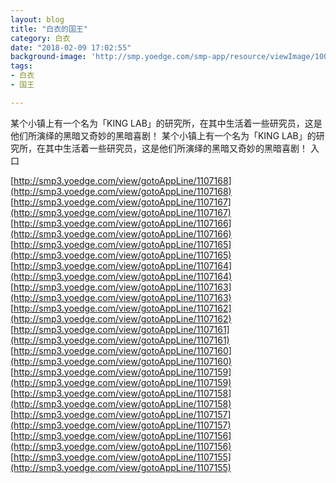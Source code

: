 ```yaml
---
layout: blog
title: "白衣的国王"
category: 白衣
date: "2018-02-09 17:02:55"
background-image: 'http://smp.yoedge.com/smp-app/resource/viewImage/1003664appline.png'
tags:
- 白衣
- 国王

---
```

某个小镇上有一个名为「KING LAB」的研究所，在其中生活着一些研究员，这是他们所演绎的黑暗又奇妙的黑暗喜剧！
某个小镇上有一个名为「KING LAB」的研究所，在其中生活着一些研究员，这是他们所演绎的黑暗又奇妙的黑暗喜剧！
入口

[http://smp3.yoedge.com/view/gotoAppLine/1107168](http://smp3.yoedge.com/view/gotoAppLine/1107168)
[http://smp3.yoedge.com/view/gotoAppLine/1107167](http://smp3.yoedge.com/view/gotoAppLine/1107167)
[http://smp3.yoedge.com/view/gotoAppLine/1107166](http://smp3.yoedge.com/view/gotoAppLine/1107166)
[http://smp3.yoedge.com/view/gotoAppLine/1107165](http://smp3.yoedge.com/view/gotoAppLine/1107165)
[http://smp3.yoedge.com/view/gotoAppLine/1107164](http://smp3.yoedge.com/view/gotoAppLine/1107164)
[http://smp3.yoedge.com/view/gotoAppLine/1107163](http://smp3.yoedge.com/view/gotoAppLine/1107163)
[http://smp3.yoedge.com/view/gotoAppLine/1107162](http://smp3.yoedge.com/view/gotoAppLine/1107162)
[http://smp3.yoedge.com/view/gotoAppLine/1107161](http://smp3.yoedge.com/view/gotoAppLine/1107161)
[http://smp3.yoedge.com/view/gotoAppLine/1107160](http://smp3.yoedge.com/view/gotoAppLine/1107160)
[http://smp3.yoedge.com/view/gotoAppLine/1107159](http://smp3.yoedge.com/view/gotoAppLine/1107159)
[http://smp3.yoedge.com/view/gotoAppLine/1107158](http://smp3.yoedge.com/view/gotoAppLine/1107158)
[http://smp3.yoedge.com/view/gotoAppLine/1107157](http://smp3.yoedge.com/view/gotoAppLine/1107157)
[http://smp3.yoedge.com/view/gotoAppLine/1107156](http://smp3.yoedge.com/view/gotoAppLine/1107156)
[http://smp3.yoedge.com/view/gotoAppLine/1107155](http://smp3.yoedge.com/view/gotoAppLine/1107155)

        
